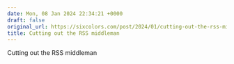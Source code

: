 ```yaml
---
date: Mon, 08 Jan 2024 22:34:21 +0000
draft: false
original_url: https://sixcolors.com/post/2024/01/cutting-out-the-rss-middleman/
title: Cutting out the RSS middleman
---
```


Cutting out the RSS middleman